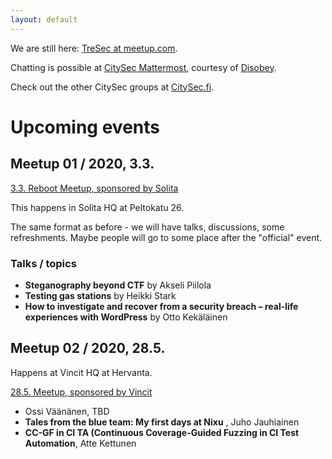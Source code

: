 ```yaml
---
layout: default
---
```


We are still here: [TreSec at meetup.com](https://www.meetup.com/TreSec/).

Chatting is possible at [CitySec Mattermost](https://citysec.disobey.fi/), courtesy of [Disobey](https://www.disobey.fi).

Check out the other CitySec groups at [CitySec.fi](https://citysec.fi/).


# Upcoming events

## Meetup 01 / 2020, 3.3. 

[3.3. Reboot Meetup, sponsored by Solita](https://www.meetup.com/TreSec/events/267836961/)

This happens in Solita HQ at Peltokatu 26.

The same format as before - we will have talks, discussions, some refreshments. Maybe people will go to some place after the "official" event.

### Talks / topics

* **Steganography beyond CTF** by Akseli Piilola
* **Testing gas stations** by Heikki Stark
* **How to investigate and recover from a security breach – real-life experiences with WordPress** by Otto Kekäläinen

## Meetup 02 / 2020, 28.5.

Happens at Vincit HQ at Hervanta.

[28.5. Meetup, sponsored by Vincit](https://www.meetup.com/TreSec/events/267837170/)

* Ossi Väänänen, TBD
* **Tales from the blue team: My first days at Nixu** , Juho Jauhiainen
* **CC-GF in CI TA (Continuous Coverage-Guided Fuzzing in CI Test Automation**, Atte Kettunen





